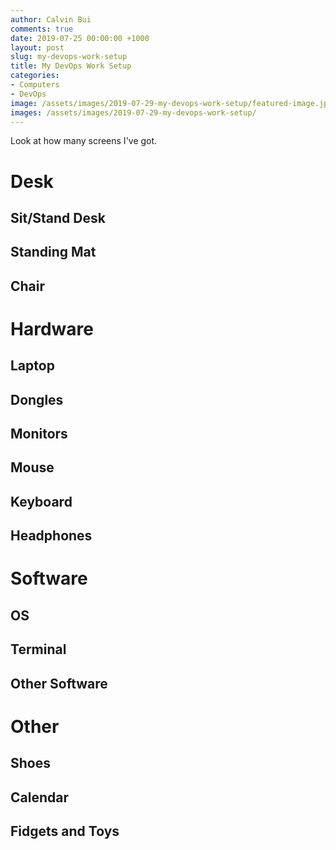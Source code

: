```yaml
---
author: Calvin Bui
comments: true
date: 2019-07-25 00:00:00 +1000
layout: post
slug: my-devops-work-setup
title: My DevOps Work Setup
categories:
- Computers
- DevOps
image: /assets/images/2019-07-29-my-devops-work-setup/featured-image.jpg
images: /assets/images/2019-07-29-my-devops-work-setup/
---
```


Look at how many screens I've got.

<!-- more -->

# Desk

## Sit/Stand Desk

## Standing Mat

## Chair

# Hardware

## Laptop

## Dongles

## Monitors

## Mouse

## Keyboard

## Headphones

# Software

## OS

## Terminal

## Other Software

# Other

## Shoes

## Calendar

## Fidgets and Toys
